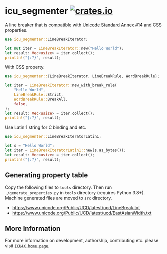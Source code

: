 # icu_segmenter [![crates.io](https://img.shields.io/crates/v/icu_segmenter)](https://crates.io/crates/icu_segmenter)

A line breaker that is compatible with [Unicode Standard Annex #14][UAX14] and CSS properties.

[UAX14]: http://www.unicode.org/reports/tr14/

```rust
use icu_segmenter::LineBreakIterator;

let mut iter = LineBreakIterator::new("Hello World");
let result: Vec<usize> = iter.collect();
println!("{:?}", result);
```

With CSS property.
```rust
use icu_segmenter::{LineBreakIterator, LineBreakRule, WordBreakRule};

let iter = LineBreakIterator::new_with_break_rule(
    "Hello World",
    LineBreakRule::Strict,
    WordBreakRule::BreakAll,
    false,
);
let result: Vec<usize> = iter.collect();
println!("{:?}", result);
```

Use Latin 1 string for C binding and etc.

```rust
use icu_segmenter::LineBreakIteratorLatin1;

let s = "Hello World";
let iter = LineBreakIteratorLatin1::new(s.as_bytes());
let result: Vec<usize> = iter.collect();
println!("{:?}", result);
```

## Generating property table

Copy the following files to `tools` directory. Then run `./generate_properties.py` in `tools` directory (requires Python 3.8+). Machine generated files are moved to `src` directory.
- <https://www.unicode.org/Public/UCD/latest/ucd/LineBreak.txt>
- <https://www.unicode.org/Public/UCD/latest/ucd/EastAsianWidth.txt>

## More Information

For more information on development, authorship, contributing etc. please visit [`ICU4X home page`](https://github.com/unicode-org/icu4x).
